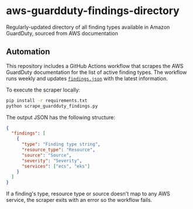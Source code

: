 # aws-guardduty-findings-directory
Regularly-updated directory of all finding types available in Amazon GuardDuty, sourced from AWS documentation

## Automation

This repository includes a GitHub Actions workflow that scrapes the AWS GuardDuty documentation for the list of active finding types. The workflow runs weekly and updates [`findings.json`](findings.json) with the latest information.

To execute the scraper locally:

```bash
pip install -r requirements.txt
python scrape_guardduty_findings.py
```

The output JSON has the following structure:

```json
{
  "findings": [
    {
      "type": "Finding type string",
      "resource_type": "Resource",
      "source": "Source",
      "severity": "Severity",
      "services": ["ecs", "eks"]
    }
  ]
}
```

If a finding's type, resource type or source doesn't map to any AWS service, the scraper exits with an error so the workflow fails.
